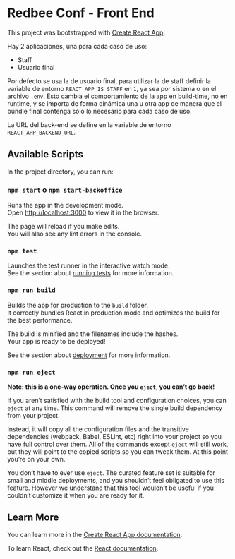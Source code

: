 # Redbee Conf - Front End

This project was bootstrapped with [Create React App](https://github.com/facebook/create-react-app).

Hay 2 aplicaciones, una para cada caso de uso:
- Staff
- Usuario final

Por defecto se usa la de usuario final, para utilizar la de staff definir la variable de entorno `REACT_APP_IS_STAFF` en `1`, ya sea por sistema o en el archivo `.env`.
Esto cambia el comportamiento de la app en build-time, no en runtime, y se importa de forma dinámica una u otra app de manera que el bundle final contenga sólo lo necesario para cada caso de uso.

La URL del back-end se define en la variable de entorno `REACT_APP_BACKEND_URL`.

## Available Scripts

In the project directory, you can run:

### `npm start` o `npm start-backoffice`

Runs the app in the development mode.\
Open [http://localhost:3000](http://localhost:3000) to view it in the browser.

The page will reload if you make edits.\
You will also see any lint errors in the console.

### `npm test`

Launches the test runner in the interactive watch mode.\
See the section about [running tests](https://facebook.github.io/create-react-app/docs/running-tests) for more information.

### `npm run build`

Builds the app for production to the `build` folder.\
It correctly bundles React in production mode and optimizes the build for the best performance.

The build is minified and the filenames include the hashes.\
Your app is ready to be deployed!

See the section about [deployment](https://facebook.github.io/create-react-app/docs/deployment) for more information.

### `npm run eject`

**Note: this is a one-way operation. Once you `eject`, you can’t go back!**

If you aren’t satisfied with the build tool and configuration choices, you can `eject` at any time. This command will remove the single build dependency from your project.

Instead, it will copy all the configuration files and the transitive dependencies (webpack, Babel, ESLint, etc) right into your project so you have full control over them. All of the commands except `eject` will still work, but they will point to the copied scripts so you can tweak them. At this point you’re on your own.

You don’t have to ever use `eject`. The curated feature set is suitable for small and middle deployments, and you shouldn’t feel obligated to use this feature. However we understand that this tool wouldn’t be useful if you couldn’t customize it when you are ready for it.

## Learn More

You can learn more in the [Create React App documentation](https://facebook.github.io/create-react-app/docs/getting-started).

To learn React, check out the [React documentation](https://reactjs.org/).
